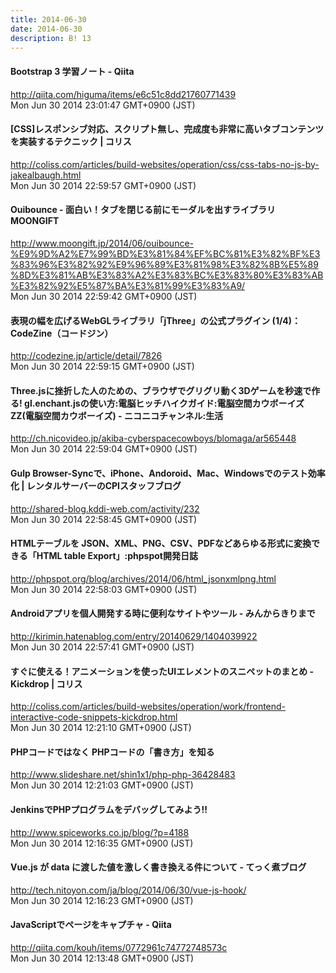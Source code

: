 ```yaml
---
title: 2014-06-30
date: 2014-06-30
description: B! 13
---
```


#### Bootstrap 3 学習ノート - Qiita
http://qiita.com/higuma/items/e6c51c8dd21760771439<br>
Mon Jun 30 2014 23:01:47 GMT+0900 (JST)<br>


####   [CSS]レスポンシブ対応、スクリプト無し、完成度も非常に高いタブコンテンツを実装するテクニック | コリス
http://coliss.com/articles/build-websites/operation/css/css-tabs-no-js-by-jakealbaugh.html<br>
Mon Jun 30 2014 22:59:57 GMT+0900 (JST)<br>


#### Ouibounce - 面白い！タブを閉じる前にモーダルを出すライブラリ MOONGIFT
http://www.moongift.jp/2014/06/ouibounce-%E9%9D%A2%E7%99%BD%E3%81%84%EF%BC%81%E3%82%BF%E3%83%96%E3%82%92%E9%96%89%E3%81%98%E3%82%8B%E5%89%8D%E3%81%AB%E3%83%A2%E3%83%BC%E3%83%80%E3%83%AB%E3%82%92%E5%87%BA%E3%81%99%E3%83%A9/<br>
Mon Jun 30 2014 22:59:42 GMT+0900 (JST)<br>


#### 表現の幅を広げるWebGLライブラリ「jThree」の公式プラグイン (1/4)：CodeZine（コードジン）
http://codezine.jp/article/detail/7826<br>
Mon Jun 30 2014 22:59:15 GMT+0900 (JST)<br>


#### Three.jsに挫折した人のための、ブラウザでグリグリ動く3Dゲームを秒速で作る! gl.enchant.jsの使い方:電脳ヒッチハイクガイド:電脳空間カウボーイズZZ(電脳空間カウボーイズ) - ニコニコチャンネル:生活
http://ch.nicovideo.jp/akiba-cyberspacecowboys/blomaga/ar565448<br>
Mon Jun 30 2014 22:59:04 GMT+0900 (JST)<br>


#### Gulp Browser-Syncで、iPhone、Andoroid、Mac、Windowsでのテスト効率化 | レンタルサーバーのCPIスタッフブログ
http://shared-blog.kddi-web.com/activity/232<br>
Mon Jun 30 2014 22:58:45 GMT+0900 (JST)<br>


#### HTMLテーブルを JSON、XML、PNG、CSV、PDFなどあらゆる形式に変換できる「HTML table Export」:phpspot開発日誌
http://phpspot.org/blog/archives/2014/06/html_jsonxmlpng.html<br>
Mon Jun 30 2014 22:58:03 GMT+0900 (JST)<br>


#### Androidアプリを個人開発する時に便利なサイトやツール - みんからきりまで
http://kirimin.hatenablog.com/entry/20140629/1404039922<br>
Mon Jun 30 2014 22:57:41 GMT+0900 (JST)<br>


####   すぐに使える！アニメーションを使ったUIエレメントのスニペットのまとめ -Kickdrop | コリス
http://coliss.com/articles/build-websites/operation/work/frontend-interactive-code-snippets-kickdrop.html<br>
Mon Jun 30 2014 12:21:10 GMT+0900 (JST)<br>


#### PHPコードではなく PHPコードの「書き方」を知る
http://www.slideshare.net/shin1x1/php-php-36428483<br>
Mon Jun 30 2014 12:21:03 GMT+0900 (JST)<br>


#### JenkinsでPHPプログラムをデバッグしてみよう!!
http://www.spiceworks.co.jp/blog/?p=4188<br>
Mon Jun 30 2014 12:16:35 GMT+0900 (JST)<br>


#### Vue.js が data に渡した値を激しく書き換える件について - てっく煮ブログ
http://tech.nitoyon.com/ja/blog/2014/06/30/vue-js-hook/<br>
Mon Jun 30 2014 12:16:23 GMT+0900 (JST)<br>


#### JavaScriptでページをキャプチャ - Qiita
http://qiita.com/kouh/items/0772961c74772748573c<br>
Mon Jun 30 2014 12:13:48 GMT+0900 (JST)<br>


